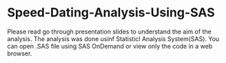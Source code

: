 # Speed-Dating-Analysis-Using-SAS
Please read go through presentation slides to understand the aim of the analysis. The analysis was done usinf Statisticl Analysis System(SAS). You can open .SAS file using SAS OnDemand or view only the code in a web browser.
